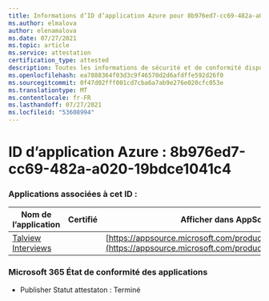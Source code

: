 ```yaml
---
title: Informations d’ID d’application Azure pour 8b976ed7-cc69-482a-a020-19bdce1041c4
ms.author: elmalova
author: elenamalova
ms.date: 07/27/2021
ms.topic: article
ms.service: attestation
certification_type: attested
description: Toutes les informations de sécurité et de conformité disponibles pour 8b976ed7-cc69-482a-a020-19bdce1041c4.
ms.openlocfilehash: ea7888364f03d3c9f46570d2d6afdffe592d26f0
ms.sourcegitcommit: 0f47d02fff001cd7cba6a7ab9e276e020cfc053e
ms.translationtype: MT
ms.contentlocale: fr-FR
ms.lasthandoff: 07/27/2021
ms.locfileid: "53608994"
---
```

# <a name="azure-app-id-8b976ed7-cc69-482a-a020-19bdce1041c4"></a>ID d’application Azure : 8b976ed7-cc69-482a-a020-19bdce1041c4


### <a name="apps-associated-with-this-id"></a>Applications associées à cet ID :
| **Nom de l’application** | **Certifié** | **Afficher dans AppSource** |
|--------------|---------------|-----------------------|
| [Talview Interviews](https://docs.microsoft.com/microsoft-365-app-certification/forward/WA200002437) |  | [https://appsource.microsoft.com/product/office/WA200002437](https://appsource.microsoft.com/product/office/WA200002437) |

### <a name="microsoft-365-app-compliance-status"></a>Microsoft 365 État de conformité des applications
- Publisher Statut attestaton : Terminé
